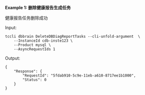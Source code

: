 **Example 1: 删除健康报告生成任务**

健康报告任务删除成功

Input: 

```
tccli dbbrain DeleteDBDiagReportTasks --cli-unfold-argument  \
    --InstanceId cdb-inste123 \
    --Product mysql \
    --AsyncRequestIds 1
```

Output: 
```
{
    "Response": {
        "RequestId": "5fdab910-5c9e-11eb-a610-8717ee1b1000",
        "Status": 0
    }
}
```


